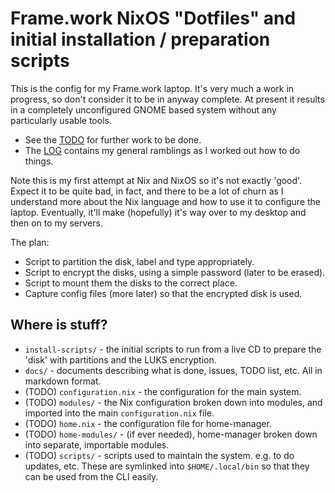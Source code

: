 # Frame.work NixOS "Dotfiles" and initial installation / preparation scripts

This is the config for my Frame.work laptop. It's very much a work in progress, so don't consider it to be in anyway complete.  At present it results in a completely unconfigured GNOME based system without any particularly usable tools.

 * See the [TODO](./docs/TODO.md) for further work to be done.
 * The [LOG](./docs/LOG.md) contains my general ramblings as I worked out how to do things.

Note this is my first attempt at Nix and NixOS so it's not exactly 'good'. Expect it to be quite bad, in fact, and there to be a lot of churn as I understand more about the Nix language and how to use it to configure the laptop.  Eventually, it'll make (hopefully) it's way over to my desktop and then on to my servers.

The plan:

 * Script to partition the disk, label and type appropriately.
 * Script to encrypt the disks, using a simple password (later to be erased).
 * Script to mount them the disks to the correct place.
 * Capture config files (more later) so that the encrypted disk is used.

## Where is stuff?

 * `install-scripts/` - the initial scripts to run from a live CD to prepare the 'disk' with partitions and the LUKS encryption.
 * `docs/` - documents describing what is done, issues, TODO list, etc.  All in markdown format.
 * (TODO) `configuration.nix` - the configuration for the main system.
 * (TODO) `modules/` - the Nix configuration broken down into modules, and imported into the main `configuration.nix` file.
 * (TODO) `home.nix` - the configuration file for home-manager.
 * (TODO) `home-modules/` - (if ever needed), home-manager broken down into separate, importable modules.
 * (TODO) `scripts/` - scripts used to maintain the system. e.g. to do updates, etc.  These are symlinked into `$HOME/.local/bin` so that they can be used from the CLI easily.
